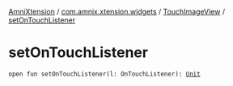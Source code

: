 [AmniXtension](../../index.md) / [com.amnix.xtension.widgets](../index.md) / [TouchImageView](index.md) / [setOnTouchListener](./set-on-touch-listener.md)

# setOnTouchListener

`open fun setOnTouchListener(l: OnTouchListener): `[`Unit`](https://kotlinlang.org/api/latest/jvm/stdlib/kotlin/-unit/index.html)